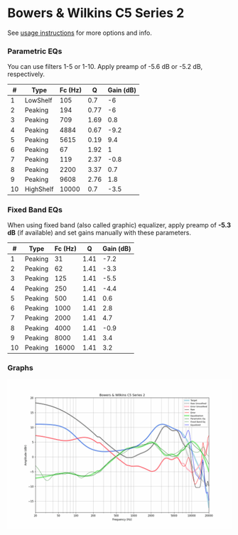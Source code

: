 # Bowers & Wilkins C5 Series 2
See [usage instructions](https://github.com/jaakkopasanen/AutoEq#usage) for more options and info.

### Parametric EQs
You can use filters 1-5 or 1-10. Apply preamp of -5.6 dB or -5.2 dB, respectively.

|   # | Type      |   Fc (Hz) |    Q |   Gain (dB) |
|-----|-----------|-----------|------|-------------|
|   1 | LowShelf  |       105 | 0.7  |        -6   |
|   2 | Peaking   |       194 | 0.77 |        -6   |
|   3 | Peaking   |       709 | 1.69 |         0.8 |
|   4 | Peaking   |      4884 | 0.67 |        -9.2 |
|   5 | Peaking   |      5615 | 0.19 |         9.4 |
|   6 | Peaking   |        67 | 1.92 |         1   |
|   7 | Peaking   |       119 | 2.37 |        -0.8 |
|   8 | Peaking   |      2200 | 3.37 |         0.7 |
|   9 | Peaking   |      9608 | 2.76 |         1.8 |
|  10 | HighShelf |     10000 | 0.7  |        -3.5 |

### Fixed Band EQs
When using fixed band (also called graphic) equalizer, apply preamp of **-5.3 dB** (if available) and set gains manually with these parameters.

|   # | Type    |   Fc (Hz) |    Q |   Gain (dB) |
|-----|---------|-----------|------|-------------|
|   1 | Peaking |        31 | 1.41 |        -7.2 |
|   2 | Peaking |        62 | 1.41 |        -3.3 |
|   3 | Peaking |       125 | 1.41 |        -5.5 |
|   4 | Peaking |       250 | 1.41 |        -4.4 |
|   5 | Peaking |       500 | 1.41 |         0.6 |
|   6 | Peaking |      1000 | 1.41 |         2.8 |
|   7 | Peaking |      2000 | 1.41 |         4.7 |
|   8 | Peaking |      4000 | 1.41 |        -0.9 |
|   9 | Peaking |      8000 | 1.41 |         3.4 |
|  10 | Peaking |     16000 | 1.41 |         3.2 |

### Graphs
![](./Bowers%20&%20Wilkins%20C5%20Series%202.png)
